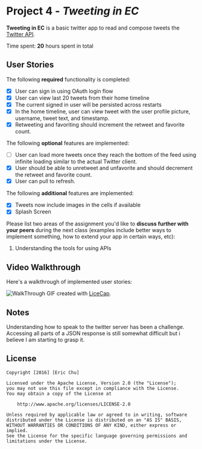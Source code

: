 # Project 4 - *Tweeting in EC*

**Tweeting in EC** is a basic twitter app to read and compose tweets the [Twitter API](https://apps.twitter.com/).

Time spent: **20** hours spent in total

## User Stories

The following **required** functionality is completed:

- [x] User can sign in using OAuth login flow
- [x] User can view last 20 tweets from their home timeline
- [x] The current signed in user will be persisted across restarts
- [x] In the home timeline, user can view tweet with the user profile picture, username, tweet text, and timestamp.
- [x] Retweeting and favoriting should increment the retweet and favorite count.

The following **optional** features are implemented:

- [ ] User can load more tweets once they reach the bottom of the feed using infinite loading similar to the actual Twitter client.
- [x] User should be able to unretweet and unfavorite and should decrement the retweet and favorite count.
- [x] User can pull to refresh.

The following **additional** features are implemented:

- [x] Tweets now include images in the cells if available
- [x] Splash Screen

Please list two areas of the assignment you'd like to **discuss further with your peers** during the next class (examples include better ways to implement something, how to extend your app in certain ways, etc):

1. Understanding the tools for using APIs

## Video Walkthrough 

Here's a walkthrough of implemented user stories:

![WalkThrough](TweetingECWT.gif)
GIF created with [LiceCap](http://www.cockos.com/licecap/).

## Notes

Understanding how to speak to the twitter server has been a challenge. Accessing all parts of a JSON response is still somewhat difficult but i believe I am starting to grasp it.

## License

    Copyright [2016] [Eric Chu]

    Licensed under the Apache License, Version 2.0 (the "License");
    you may not use this file except in compliance with the License.
    You may obtain a copy of the License at

        http://www.apache.org/licenses/LICENSE-2.0

    Unless required by applicable law or agreed to in writing, software
    distributed under the License is distributed on an "AS IS" BASIS,
    WITHOUT WARRANTIES OR CONDITIONS OF ANY KIND, either express or implied.
    See the License for the specific language governing permissions and
    limitations under the License.